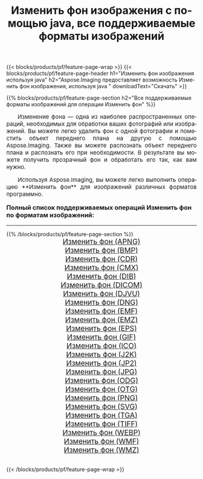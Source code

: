 ﻿---
title: Изменить фон изображения с помощью java, все поддерживаемые форматы изображений 
weight: 3920
url: /ru/java/change-background/ 
lang: ru
langdirlevel: 2
locales: zh-hans,ja,it,ru,de,es,fr,nl,id,lt,pl,pt,vi,tr,ko,zh-hant,ar,hi,th,sv,cs,uk,he
description: Используя Aspose.Imaging, вы можете легко Изменить фон изображения используя java
---

{{< blocks/products/pf/feature-page-wrap >}}
{{< blocks/products/pf/feature-page-header h1="Изменить фон изображения используя java" h2="Aspose.Imaging предоставляет возможность Изменить фон изображения, используя java " downloadText="Скачать" >}}


{{% blocks/products/pf/feature-page-section  h2="Все поддерживаемые форматы изображений для операции Изменить фон" %}}
<p align="justify" style="text-indent:2em;font-size:15px;">
Изменение фона — одна из наиболее распространенных операций, необходимых для обработки ваших фотографий или изображений. Вы можете легко удалить фон с одной фотографии и поместить объект переднего плана на другую с помощью Aspose.Imaging. Также вы можете распознать объект переднего плана и распознать его при необходимости. В результате вы можете получить прозрачный фон и обработать его так, как вам нужно.
</p>
<p align="justify" style="text-indent:2em;font-size:15px;">
Используя Aspose.Imaging, вы можете легко выполнить операцию **Изменить фон** для изображений различных форматов программно.
</p>
<h3 style="margin-top:16px;">
Полный список поддерживаемых операций Изменить фон по форматам изображений:
</h3>
<hr/>
{{% /blocks/products/pf/feature-page-section %}}
<div class="container-fluid productfamilypage bg-gray">
    <div class="convertypes bg-gray agp-content section">
        <div class="container">
		<div class="row other-converters" style="gap: 10px;font-size: 19px;text-align:center;">
		    <div class='col-md-3 other-converter remove-lp remove-rp'><a href="/imaging/ru/java/change-background/apng/" style="padding:15px;">Изменить фон (APNG)</a></div><div class='col-md-3 other-converter remove-lp remove-rp'><a href="/imaging/ru/java/change-background/bmp/" style="padding:15px;">Изменить фон (BMP)</a></div><div class='col-md-3 other-converter remove-lp remove-rp'><a href="/imaging/ru/java/change-background/cdr/" style="padding:15px;">Изменить фон (CDR)</a></div><div class='col-md-3 other-converter remove-lp remove-rp'><a href="/imaging/ru/java/change-background/cmx/" style="padding:15px;">Изменить фон (CMX)</a></div><div class='col-md-3 other-converter remove-lp remove-rp'><a href="/imaging/ru/java/change-background/dib/" style="padding:15px;">Изменить фон (DIB)</a></div><div class='col-md-3 other-converter remove-lp remove-rp'><a href="/imaging/ru/java/change-background/dicom/" style="padding:15px;">Изменить фон (DICOM)</a></div><div class='col-md-3 other-converter remove-lp remove-rp'><a href="/imaging/ru/java/change-background/djvu/" style="padding:15px;">Изменить фон (DJVU)</a></div><div class='col-md-3 other-converter remove-lp remove-rp'><a href="/imaging/ru/java/change-background/dng/" style="padding:15px;">Изменить фон (DNG)</a></div><div class='col-md-3 other-converter remove-lp remove-rp'><a href="/imaging/ru/java/change-background/emf/" style="padding:15px;">Изменить фон (EMF)</a></div><div class='col-md-3 other-converter remove-lp remove-rp'><a href="/imaging/ru/java/change-background/emz/" style="padding:15px;">Изменить фон (EMZ)</a></div><div class='col-md-3 other-converter remove-lp remove-rp'><a href="/imaging/ru/java/change-background/eps/" style="padding:15px;">Изменить фон (EPS)</a></div><div class='col-md-3 other-converter remove-lp remove-rp'><a href="/imaging/ru/java/change-background/gif/" style="padding:15px;">Изменить фон (GIF)</a></div><div class='col-md-3 other-converter remove-lp remove-rp'><a href="/imaging/ru/java/change-background/ico/" style="padding:15px;">Изменить фон (ICO)</a></div><div class='col-md-3 other-converter remove-lp remove-rp'><a href="/imaging/ru/java/change-background/j2k/" style="padding:15px;">Изменить фон (J2K)</a></div><div class='col-md-3 other-converter remove-lp remove-rp'><a href="/imaging/ru/java/change-background/jp2/" style="padding:15px;">Изменить фон (JP2)</a></div><div class='col-md-3 other-converter remove-lp remove-rp'><a href="/imaging/ru/java/change-background/jpg/" style="padding:15px;">Изменить фон (JPG)</a></div><div class='col-md-3 other-converter remove-lp remove-rp'><a href="/imaging/ru/java/change-background/odg/" style="padding:15px;">Изменить фон (ODG)</a></div><div class='col-md-3 other-converter remove-lp remove-rp'><a href="/imaging/ru/java/change-background/otg/" style="padding:15px;">Изменить фон (OTG)</a></div><div class='col-md-3 other-converter remove-lp remove-rp'><a href="/imaging/ru/java/change-background/png/" style="padding:15px;">Изменить фон (PNG)</a></div><div class='col-md-3 other-converter remove-lp remove-rp'><a href="/imaging/ru/java/change-background/svg/" style="padding:15px;">Изменить фон (SVG)</a></div><div class='col-md-3 other-converter remove-lp remove-rp'><a href="/imaging/ru/java/change-background/tga/" style="padding:15px;">Изменить фон (TGA)</a></div><div class='col-md-3 other-converter remove-lp remove-rp'><a href="/imaging/ru/java/change-background/tiff/" style="padding:15px;">Изменить фон (TIFF)</a></div><div class='col-md-3 other-converter remove-lp remove-rp'><a href="/imaging/ru/java/change-background/webp/" style="padding:15px;">Изменить фон (WEBP)</a></div><div class='col-md-3 other-converter remove-lp remove-rp'><a href="/imaging/ru/java/change-background/wmf/" style="padding:15px;">Изменить фон (WMF)</a></div><div class='col-md-3 other-converter remove-lp remove-rp'><a href="/imaging/ru/java/change-background/wmz/" style="padding:15px;">Изменить фон (WMZ)</a></div>
                </div>
        </div>
    </div>
</div>
<br/>

{{< /blocks/products/pf/feature-page-wrap >}}
